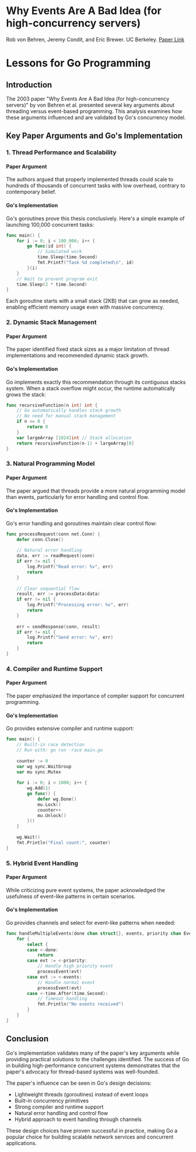 # Why Events Are A Bad Idea (for high-concurrency servers)

Rob von Behren, Jeremy Condit, and Eric Brewer. UC Berkeley. [Paper Link](https://web.stanford.edu/class/cs240e/papers/threads-hotos-2003.pdf)

# Lessons for Go Programming

## Introduction

The 2003 paper "Why Events Are A Bad Idea (for high-concurrency servers)" by von Behren et al. presented several key arguments about threading versus event-based programming. This analysis examines how these arguments influenced and are validated by Go's concurrency model.

## Key Paper Arguments and Go's Implementation

### 1. Thread Performance and Scalability

#### Paper Argument
The authors argued that properly implemented threads could scale to hundreds of thousands of concurrent tasks with low overhead, contrary to contemporary belief.

#### Go's Implementation
Go's goroutines prove this thesis conclusively. Here's a simple example of launching 100,000 concurrent tasks:

```go
func main() {
    for i := 0; i < 100_000; i++ {
        go func(id int) {
            // Simulated work
            time.Sleep(time.Second)
            fmt.Printf("Task %d completed\n", id)
        }(i)
    }
    // Wait to prevent program exit
    time.Sleep(2 * time.Second)
}
```

Each goroutine starts with a small stack (2KB) that can grow as needed, enabling efficient memory usage even with massive concurrency.

### 2. Dynamic Stack Management

#### Paper Argument
The paper identified fixed stack sizes as a major limitation of thread implementations and recommended dynamic stack growth.

#### Go's Implementation
Go implements exactly this recommendation through its contiguous stacks system. When a stack overflow might occur, the runtime automatically grows the stack:

```go
func recursiveFunction(n int) int {
    // Go automatically handles stack growth
    // No need for manual stack management
    if n <= 0 {
        return 0
    }
    var largeArray [1024]int // Stack allocation
    return recursiveFunction(n-1) + largeArray[0]
}
```

### 3. Natural Programming Model

#### Paper Argument
The paper argued that threads provide a more natural programming model than events, particularly for error handling and control flow.

#### Go's Implementation
Go's error handling and goroutines maintain clear control flow:

```go
func processRequest(conn net.Conn) {
    defer conn.Close()
    
    // Natural error handling
    data, err := readRequest(conn)
    if err != nil {
        log.Printf("Read error: %v", err)
        return
    }
    
    // Clear sequential flow
    result, err := processData(data)
    if err != nil {
        log.Printf("Processing error: %v", err)
        return
    }
    
    err = sendResponse(conn, result)
    if err != nil {
        log.Printf("Send error: %v", err)
        return
    }
}
```

### 4. Compiler and Runtime Support

#### Paper Argument
The paper emphasized the importance of compiler support for concurrent programming.

#### Go's Implementation
Go provides extensive compiler and runtime support:

```go
func main() {
    // Built-in race detection
    // Run with: go run -race main.go
    
    counter := 0
    var wg sync.WaitGroup
    var mu sync.Mutex
    
    for i := 0; i < 1000; i++ {
        wg.Add(1)
        go func() {
            defer wg.Done()
            mu.Lock()
            counter++
            mu.Unlock()
        }()
    }
    
    wg.Wait()
    fmt.Println("Final count:", counter)
}
```

### 5. Hybrid Event Handling

#### Paper Argument
While criticizing pure event systems, the paper acknowledged the usefulness of event-like patterns in certain scenarios.

#### Go's Implementation
Go provides channels and select for event-like patterns when needed:

```go
func handleMultipleEvents(done chan struct{}, events, priority chan Event) {
    for {
        select {
        case <-done:
            return
        case evt := <-priority:
            // Handle high priority event
            processEvent(evt)
        case evt := <-events:
            // Handle normal event
            processEvent(evt)
        case <-time.After(time.Second):
            // Timeout handling
            fmt.Println("No events received")
        }
    }
}
```

## Conclusion

Go's implementation validates many of the paper's key arguments while providing practical solutions to the challenges identified. The success of Go in building high-performance concurrent systems demonstrates that the paper's advocacy for thread-based systems was well-founded.

The paper's influence can be seen in Go's design decisions:
- Lightweight threads (goroutines) instead of event loops
- Built-in concurrency primitives
- Strong compiler and runtime support
- Natural error handling and control flow
- Hybrid approach to event handling through channels

These design choices have proven successful in practice, making Go a popular choice for building scalable network services and concurrent applications.
